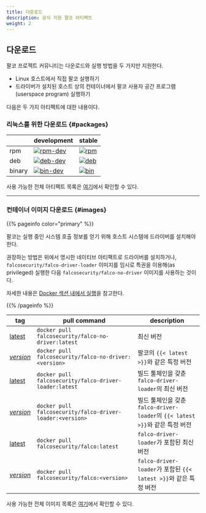```yaml
---
title: 다운로드
description: 공식 지원 팔코 아티팩트
weight: 2
---
```


## 다운로드

팔코 프로젝트 커뮤니티는 다운로드와 실행 방법을 두 가지만 지원한다.

 - Linux 호스트에서 직접 팔코 실행하기
 - 드라이버가 설치된 호스트 상의 컨테이너에서 팔코 사용자 공간 프로그램(userspace program) 실행하기

다음은 두 가지 아티팩트에 대한 내용이다.

### 리눅스를 위한 다운로드 {#packages}

|        | development                                                                                                                 | stable                                                                                                              |
|--------|-----------------------------------------------------------------------------------------------------------------------------|---------------------------------------------------------------------------------------------------------------------|
| rpm    | [![rpm-dev](https://img.shields.io/bintray/v/falcosecurity/rpm-dev/falco?label=Falco&color=%2300aec7&style=flat-square)][1] | [![rpm](https://img.shields.io/bintray/v/falcosecurity/rpm/falco?label=Falco&color=%23005763&style=flat-square)][2] |
| deb    | [![deb-dev](https://img.shields.io/bintray/v/falcosecurity/deb-dev/falco?label=Falco&color=%2300aec7&style=flat-square)][3] | [![deb](https://img.shields.io/bintray/v/falcosecurity/deb/falco?label=Falco&color=%23005763&style=flat-square)][4] |
| binary | [![bin-dev](https://img.shields.io/bintray/v/falcosecurity/bin-dev/falco?label=Falco&color=%2300aec7&style=flat-square)][5] | [![bin](https://img.shields.io/bintray/v/falcosecurity/bin/falco?label=Falco&color=%23005763&style=flat-square)][6] |

사용 가능한 전체 아티팩트 목록은 [여기](https://bintray.com/falcosecurity)에서 확인할 수 있다.

---

### 컨테이너 이미지 다운로드 {#images}

{{% pageinfo color="primary" %}}

팔코는 실행 중인 시스템 호출 정보를 얻기 위해 호스트 시스템에 드라이버를 설치해야 한다.

권장하는 방법은 위에서 명시한 네이티브 아티팩트로 드라이버를 설치하거나, `falcosecurity/falco-driver-loader` 이미지를 임시로 특권을 이용해(as privileged) 실행한 다음 `falcosecurity/falco-no-driver` 이미지를 사용하는 것이다.

자세한 내용은 [Docker 섹션 내에서 실행](https://falco.org/docs/getting-started/running/#docker)을 참고한다.

{{% /pageinfo %}}

|tag | pull command | description |
|----|----------|-----------------|
|[latest](https://hub.docker.com/r/falcosecurity/falco-no-driver/tags)| `docker pull falcosecurity/falco-no-driver:latest` | 최신 버전 |
|[*version*](https://hub.docker.com/r/falcosecurity/falco-no-driver/tags)| `docker pull falcosecurity/falco-no-driver:<version>` | 팔코의 `{{< latest >}}`와 같은 특정 버전 |
|[latest](https://hub.docker.com/r/falcosecurity/falco-driver-loader/tags)| `docker pull falcosecurity/falco-driver-loader:latest` | 빌드 툴체인을 갖춘 `falco-driver-loader`의 최신 버전 |
|[*version*](https://hub.docker.com/r/falcosecurity/falco-driver-loader/tags)| `docker pull falcosecurity/falco-driver-loader:<version>` | 빌드 툴체인을 갖춘 `falco-driver-loader`의 `{{< latest >}}`와 같은 특정 버전 |
|[latest](https://hub.docker.com/r/falcosecurity/falco/tags)| `docker pull falcosecurity/falco:latest` | `falco-driver-loader`가 포함된 최신 버전 |
|[*version*](https://hub.docker.com/r/falcosecurity/falco/tags)| `docker pull falcosecurity/falco:<version>` | `falco-driver-loader`가 포함된 `{{< latest >}}`와 같은 특정 버전 |

사용 가능한 전체 이미지 목록은 [여기](https://github.com/falcosecurity/falco/tree/master/docker)에서 확인할 수 있다.

[1]: https://dl.bintray.com/falcosecurity/rpm-dev
[2]: https://dl.bintray.com/falcosecurity/rpm
[3]: https://dl.bintray.com/falcosecurity/deb-dev/stable
[4]: https://dl.bintray.com/falcosecurity/deb/stable
[5]: https://dl.bintray.com/falcosecurity/bin-dev/x86_64
[6]: https://dl.bintray.com/falcosecurity/bin/x86_64

